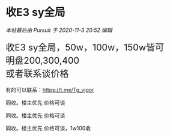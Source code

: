 # 收E3 sy全局


<i class="pstatus"> 本帖最后由 Pursuit 于 2020-11-3 20:52 编辑 </i><br />
<br />
<font size="5">收E3 sy全局，50w，100w，150w皆可<br />
明盘200,300,400<br />
或者联系谈价格</font><br />
<br />
有的可以联系：https://t.me/Tg_vigor

同收。楼主优先 价格可谈

同收。楼主优先 价格可谈

同收。楼主优先 价格可谈，1w100收
